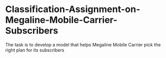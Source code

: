 # Classification-Assignment-on-Megaline-Mobile-Carrier-Subscribers
The task is to develop a model that helps Megaline Mobile Carrier pick the right plan for its subscribers
